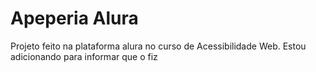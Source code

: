 # Apeperia Alura
 Projeto feito na plataforma alura no curso de Acessibilidade Web. Estou adicionando para informar que o fiz
